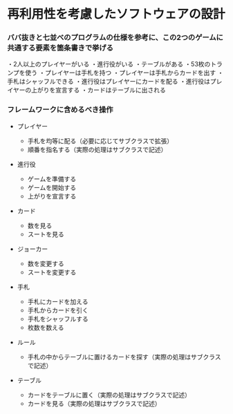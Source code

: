 # 再利用性を考慮したソフトウェアの設計

### ババ抜きと七並べのプログラムの仕様を参考に、この2つのゲームに共通する要素を箇条書きで挙げる


・2人以上のプレイヤーがいる
・進行役がいる
・テーブルがある
・53枚のトランプを使う
・プレイヤーは手札を持つ
・プレイヤーは手札からカードを出す
・手札はシャッフルできる
・進行役はプレイヤーにカードを配る
・進行役はプレイヤーの上がりを宣言する
・カードはテーブルに出される

### フレームワークに含めるべき操作

- プレイヤー
  - 手札を均等に配る（必要に応じてサブクラスで拡張）
  - 順番を指名する（実際の処理はサブクラスで記述）

- 進行役
  - ゲームを準備する
  - ゲームを開始する
  - 上がりを宣言する

- カード
  - 数を見る
  - スートを見る

- ジョーカー
  - 数を変更する
  - スートを変更する

- 手札
  - 手札にカードを加える
  - 手札からカードを引く
  - 手札をシャッフルする
  - 枚数を数える

- ルール
  - 手札の中からテーブルに置けるカードを探す（実際の処理はサブクラスで記述）

- テーブル
  - カードをテーブルに置く（実際の処理はサブクラスで記述）
  - カードを見る（実際の処理はサブクラスで記述）

